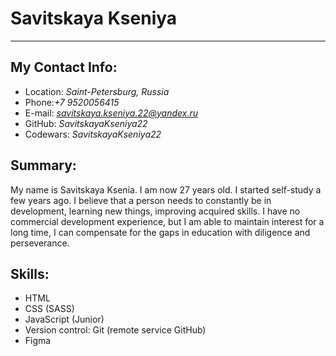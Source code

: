 # Savitskaya Kseniya
___
## My Contact Info:
   + Location: *Saint-Petersburg, Russia*
   + Phone:*+7 9520056415*
   + E-mail: *savitskaya.kseniya.22@yandex.ru*
   + GitHub: *SavitskayaKseniya22*
   + Codewars: *SavitskayaKseniya22* 
 
## Summary:
My name is Savitskaya Ksenia. I am now 27 years old. I started self-study a few years ago. I believe that a person needs to constantly be in development, learning new things, improving acquired skills. I have no commercial development experience, but I am able to maintain interest for a long time, I can compensate for the gaps in education with diligence and perseverance. 

## Skills:
+ HTML
+ CSS (SASS)
+ JavaScript (Junior)
+ Version control: Git (remote service GitHub)
+ Figma
